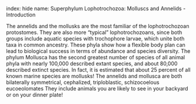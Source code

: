 index: hide
name: Superphylum Lophotrochozoa: Molluscs and Annelids - Introduction

The annelids and the mollusks are the most familiar of the lophotrochozoan protostomes. They are also more “typical” lophotrochozoans, since both groups include aquatic species with trochophore larvae, which unite both taxa in common ancestry. These phyla show how a flexible body plan can lead to biological success in terms of abundance and species diversity. The phylum Mollusca has the second greatest number of species of all animal phyla with nearly 100,000 described extant species, and about 80,000 described extinct species. In fact, it is estimated that about 25 percent of all known marine species are mollusks! The annelids and mollusca are both bilaterally symmetrical, cephalized, triploblastic, schizocoelous eucoeolomates They include animals you are likely to see in your backyard or on your dinner plate!
